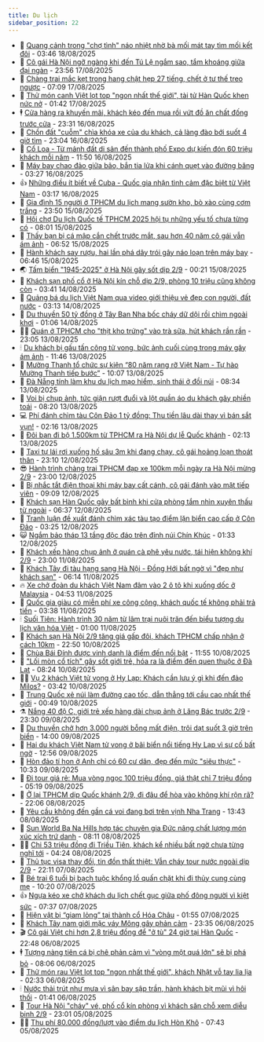```yaml
---
title: Du lịch
sidebar_position: 22
---
```


<!-- dantri-du-lich:START -->
- 🥰 [Quang cảnh trong &quot;chợ tình&quot; náo nhiệt nhờ bà mối mát tay tìm mối kết đôi](https://dantri.com.vn/du-lich/quang-canh-trong-cho-tinh-nao-nhiet-nho-ba-moi-mat-tay-tim-moi-ket-doi-20250818104142832.htm) - 03:46 18/08/2025
- 🥰 [Cô gái Hà Nội ngỡ ngàng khi đến Tú Lệ ngắm sao, tắm khoáng giữa đại ngàn](https://dantri.com.vn/du-lich/co-gai-ha-noi-ngo-ngang-khi-den-tu-le-ngam-sao-tam-khoang-giua-dai-ngan-20250726234133304.htm) - 23:56 17/08/2025
- 🐻 [Chàng trai mắc kẹt trong hang chật hẹp 27 tiếng, chết ở tư thế treo ngược](https://dantri.com.vn/du-lich/chang-trai-mac-ket-trong-hang-chat-hep-27-tieng-chet-o-tu-the-treo-nguoc-20250816233823094.htm) - 07:09 17/08/2025
- 🤩 [Thử món canh Việt lọt top &quot;ngon nhất thế giới&quot;, tài tử Hàn Quốc khen nức nở](https://dantri.com.vn/du-lich/thu-mon-canh-viet-lot-top-ngon-nhat-the-gioi-tai-tu-han-quoc-khen-nuc-no-20250815160734336.htm) - 01:42 17/08/2025
- 🕴 [Cửa hàng ra khuyến mãi, khách kéo đến mua rồi vứt đồ ăn chất đống trước cửa](https://dantri.com.vn/du-lich/cua-hang-ra-khuyen-mai-khach-keo-den-mua-roi-vut-do-an-chat-dong-truoc-cua-20250816215237588.htm) - 23:31 16/08/2025
- 🤩 [Chồn đất &quot;cuỗm&quot; chìa khóa xe của du khách, cả làng đào bới suốt 4 giờ tìm](https://dantri.com.vn/du-lich/chon-dat-cuom-chia-khoa-xe-cua-du-khach-ca-lang-dao-boi-suot-4-gio-tim-20250816214747089.htm) - 23:04 16/08/2025
- 🤠 [Cổ Loa - Từ mảnh đất di sản đến thành phố Expo dự kiến đón 60 triệu khách mỗi năm](https://dantri.com.vn/du-lich/co-loa-tu-manh-dat-di-san-den-thanh-pho-expo-du-kien-don-60-trieu-khach-moi-nam-20250816181832929.htm) - 11:50 16/08/2025
- 💪 [Máy bay chao đảo giữa bão, bắn tia lửa khi cánh quẹt vào đường băng](https://dantri.com.vn/du-lich/may-bay-chao-dao-giua-bao-ban-tia-lua-khi-canh-quet-vao-duong-bang-20250816083858297.htm) - 03:27 16/08/2025
- 👍 [Những điều ít biết về Cuba - Quốc gia nhận tình cảm đặc biệt từ Việt Nam](https://dantri.com.vn/du-lich/nhung-dieu-it-biet-ve-cuba-quoc-gia-nhan-tinh-cam-dac-biet-tu-viet-nam-20250816101012337.htm) - 03:17 16/08/2025
- 🚦 [Gia đình 15 người ở TPHCM du lịch mang sườn kho, bò xào cùng cơm trắng](https://dantri.com.vn/du-lich/gia-dinh-15-nguoi-o-tphcm-du-lich-mang-suon-kho-bo-xao-cung-com-trang-20250815161054408.htm) - 23:50 15/08/2025
- 💪 [Hội chợ Du lịch Quốc tế TPHCM 2025 hội tụ những yếu tố chưa từng có](https://dantri.com.vn/du-lich/hoi-cho-du-lich-quoc-te-tphcm-2025-hoi-tu-nhung-yeu-to-chua-tung-co-20250815025639462.htm) - 08:01 15/08/2025
- 💃 [Thấy bạn bị cá mập cắn chết trước mắt, sau hơn 40 năm cô gái vẫn ám ảnh](https://dantri.com.vn/du-lich/thay-ban-bi-ca-map-can-chet-truoc-mat-sau-hon-40-nam-co-gai-van-am-anh-20250815134339748.htm) - 06:52 15/08/2025
- 👺 [Hành khách say rượu, hai lần phá dây trói gây náo loạn trên máy bay](https://dantri.com.vn/du-lich/hanh-khach-say-ruou-hai-lan-pha-day-troi-gay-nao-loan-tren-may-bay-20250815124506735.htm) - 06:46 15/08/2025
- 🌏 [Tấm biển &quot;1945-2025&quot; ở Hà Nội gây sốt dịp 2/9](https://dantri.com.vn/du-lich/tam-bien-1945-2025-o-ha-noi-gay-sot-dip-29-20250814120019365.htm) - 00:21 15/08/2025
- 🎡 [Khách sạn phố cổ ở Hà Nội kín chỗ dịp 2/9, phòng 10 triệu cũng không còn](https://dantri.com.vn/du-lich/khach-san-pho-co-o-ha-noi-kin-cho-dip-29-phong-10-trieu-cung-khong-con-20250814101550924.htm) - 03:41 14/08/2025
- 🧰 [Quảng bá du lịch Việt Nam qua video giới thiệu vẻ đẹp con người, đất nước](https://dantri.com.vn/du-lich/quang-ba-du-lich-viet-nam-qua-video-gioi-thieu-ve-dep-con-nguoi-dat-nuoc-20250813230345694.htm) - 03:13 14/08/2025
- 💂 [Du thuyền 50 tỷ đồng ở Tây Ban Nha bốc cháy dữ dội rồi chìm ngoài khơi](https://dantri.com.vn/du-lich/du-thuyen-50-ty-dong-o-tay-ban-nha-boc-chay-du-doi-roi-chim-ngoai-khoi-20250813225237499.htm) - 01:06 14/08/2025
- 🧑‍🏫 [Quán ở TPHCM cho &quot;thịt kho trứng&quot; vào trà sữa, hút khách rần rần](https://dantri.com.vn/du-lich/quan-o-tphcm-cho-thit-kho-trung-vao-tra-sua-hut-khach-ran-ran-20250813160710460.htm) - 23:05 13/08/2025
- 🕯 [Du khách bị gấu tấn công tử vong, bức ảnh cuối cùng trong máy gây ám ảnh](https://dantri.com.vn/du-lich/du-khach-bi-gau-tan-cong-tu-vong-buc-anh-cuoi-cung-trong-may-gay-am-anh-20250813172700957.htm) - 11:46 13/08/2025
- 👀 [Mường Thanh tổ chức sự kiện “80 năm rạng rỡ Việt Nam - Tự hào Mường Thanh tiếp bước”](https://dantri.com.vn/du-lich/muong-thanh-to-chuc-su-kien-80-nam-rang-ro-viet-nam-tu-hao-muong-thanh-tiep-buoc-20250813163651631.htm) - 10:07 13/08/2025
- 🎉 [Đà Nẵng tính làm khu du lịch mạo hiểm, sinh thái ở đồi núi](https://dantri.com.vn/du-lich/da-nang-tinh-lam-khu-du-lich-mao-hiem-sinh-thai-o-doi-nui-20250812155143913.htm) - 08:34 13/08/2025
- 🌊 [Voi bị chụp ảnh, tức giận rượt đuổi và lột quần áo du khách gây phiền toái](https://dantri.com.vn/du-lich/voi-bi-chup-anh-tuc-gian-ruot-duoi-va-lot-quan-ao-du-khach-gay-phien-toai-20250813122618223.htm) - 08:20 13/08/2025
- 💻 [Phí đánh chìm tàu Côn Đảo 1 tỷ đồng: Thu tiền lâu dài thay vì bán sắt vụn!](https://dantri.com.vn/du-lich/phi-danh-chim-tau-con-dao-1-ty-dong-thu-tien-lau-dai-thay-vi-ban-sat-vun-20250812115303616.htm) - 02:16 13/08/2025
- 💪 [Đôi bạn đi bộ 1.500km từ TPHCM ra Hà Nội dự lễ Quốc khánh](https://dantri.com.vn/du-lich/doi-ban-di-bo-1500km-tu-tphcm-ra-ha-noi-du-le-quoc-khanh-20250812215003457.htm) - 02:13 13/08/2025
- 👺 [Taxi tự lái rơi xuống hố sâu 3m khi đang chạy, cô gái hoảng loạn thoát thân](https://dantri.com.vn/du-lich/taxi-tu-lai-roi-xuong-ho-sau-3m-khi-dang-chay-co-gai-hoang-loan-thoat-than-20250812215606655.htm) - 23:10 12/08/2025
- 😎 [Hành trình chàng trai TPHCM đạp xe 100km mỗi ngày ra Hà Nội mừng 2/9](https://dantri.com.vn/du-lich/hanh-trinh-chang-trai-tphcm-dap-xe-100km-moi-ngay-ra-ha-noi-mung-29-20250811124725061.htm) - 23:00 12/08/2025
- 🌋 [Bị nhắc tắt điện thoại khi máy bay cất cánh, cô gái đánh vào mặt tiếp viên](https://dantri.com.vn/du-lich/bi-nhac-tat-dien-thoai-khi-may-bay-cat-canh-co-gai-danh-vao-mat-tiep-vien-20250812155934290.htm) - 09:09 12/08/2025
- 🌝 [Khách sạn Hàn Quốc gây bất bình khi cửa phòng tắm nhìn xuyên thấu từ ngoài](https://dantri.com.vn/du-lich/khach-san-han-quoc-gay-bat-binh-khi-cua-phong-tam-nhin-xuyen-thau-tu-ngoai-20250812125557214.htm) - 06:37 12/08/2025
- 🧠 [Tranh luận đề xuất đánh chìm xác tàu tạo điểm lặn biển cao cấp ở Côn Đảo](https://dantri.com.vn/du-lich/tranh-luan-de-xuat-danh-chim-xac-tau-tao-diem-lan-bien-cao-cap-o-con-dao-20250812100558136.htm) - 03:25 12/08/2025
- 😺 [Ngắm bảo tháp 13 tầng độc đáo trên đỉnh núi Chín Khúc](https://dantri.com.vn/du-lich/ngam-bao-thap-13-tang-doc-dao-tren-dinh-nui-chin-khuc-20250810113108184.htm) - 01:33 12/08/2025
- 💂 [Khách xếp hàng chụp ảnh ở quán cà phê yêu nước, tái hiện không khí 2/9](https://dantri.com.vn/du-lich/khach-xep-hang-chup-anh-o-quan-ca-phe-yeu-nuoc-tai-hien-khong-khi-29-20250810150442419.htm) - 23:00 11/08/2025
- 🌮 [Khách Tây đi tàu hạng sang Hà Nội - Đồng Hới bất ngờ vì &quot;đẹp như khách sạn&quot;](https://dantri.com.vn/du-lich/khach-tay-di-tau-hang-sang-ha-noi-dong-hoi-bat-ngo-vi-dep-nhu-khach-san-20250811122824961.htm) - 06:14 11/08/2025
- 🔥 [Xe chở đoàn du khách Việt Nam đâm vào 2 ô tô khi xuống dốc ở Malaysia](https://dantri.com.vn/du-lich/xe-cho-doan-du-khach-viet-nam-dam-vao-2-o-to-khi-xuong-doc-o-malaysia-20250811114728995.htm) - 04:53 11/08/2025
- 🦏 [Quốc gia giàu có miễn phí xe công cộng, khách quốc tế không phải trả tiền](https://dantri.com.vn/du-lich/quoc-gia-giau-co-mien-phi-xe-cong-cong-khach-quoc-te-khong-phai-tra-tien-20250811102318917.htm) - 03:38 11/08/2025
- 🕯 [Suối Tiên: Hành trình 30 năm từ lâm trại nuôi trăn đến biểu tượng du lịch văn hóa Việt](https://dantri.com.vn/du-lich/suoi-tien-hanh-trinh-30-nam-tu-lam-trai-nuoi-tran-den-bieu-tuong-du-lich-van-hoa-viet-20250806151121619.htm) - 01:00 11/08/2025
- 🐻 [Khách sạn Hà Nội 2/9 tăng giá gấp đôi, khách TPHCM chấp nhận ở cách 10km](https://dantri.com.vn/du-lich/khach-san-ha-noi-29-tang-gia-gap-doi-khach-tphcm-chap-nhan-o-cach-10km-20250809180756743.htm) - 22:50 10/08/2025
- 🥸 [Chùa Bái Đính được vinh danh là điểm đến nổi bật](https://dantri.com.vn/du-lich/chua-bai-dinh-duoc-vinh-danh-la-diem-den-noi-bat-20250810182750413.htm) - 11:55 10/08/2025
- 💂 [&quot;Lối mòn cổ tích&quot; gây sốt giới trẻ, hóa ra là điểm đến quen thuộc ở Đà Lạt](https://dantri.com.vn/du-lich/loi-mon-co-tich-gay-sot-gioi-tre-hoa-ra-la-diem-den-quen-thuoc-o-da-lat-20250807181629462.htm) - 08:24 10/08/2025
- 🧑‍💻 [Vụ 2 khách Việt tử vong ở Hy Lạp: Khách cần lưu ý gì khi đến đảo Milos?](https://dantri.com.vn/du-lich/vu-2-khach-viet-tu-vong-o-hy-lap-khach-can-luu-y-gi-khi-den-dao-milos-20250427093534579.htm) - 03:42 10/08/2025
- 💪 [Trung Quốc xẻ núi làm đường cao tốc, dẫn thẳng tới cầu cao nhất thế giới](https://dantri.com.vn/du-lich/trung-quoc-xe-nui-lam-duong-cao-toc-dan-thang-toi-cau-cao-nhat-the-gioi-20250809232639589.htm) - 00:49 10/08/2025
- ⚗️ [Nắng 40 độ C, giới trẻ xếp hàng dài chụp ảnh ở Lăng Bác trước 2/9](https://dantri.com.vn/du-lich/nang-40-do-c-gioi-tre-xep-hang-dai-chup-anh-o-lang-bac-truoc-29-20250809152046574.htm) - 23:30 09/08/2025
- 🌁 [Du thuyền chở hơn 3.000 người bỗng mất điện, trôi dạt suốt 3 giờ trên biển](https://dantri.com.vn/du-lich/du-thuyen-cho-hon-3000-nguoi-bong-mat-dien-troi-dat-suot-3-gio-tren-bien-20250809195601690.htm) - 14:00 09/08/2025
- 🧰 [Hai du khách Việt Nam tử vong ở bãi biển nổi tiếng Hy Lạp vì sự cố bất ngờ](https://dantri.com.vn/du-lich/hai-du-khach-viet-nam-tu-vong-o-bai-bien-noi-tieng-hy-lap-vi-su-co-bat-ngo-20250809194910125.htm) - 12:56 09/08/2025
- 🧰 [Hòn đảo tí hon ở Anh chỉ có 60 cư dân, đẹp đến mức &quot;siêu thực&quot;](https://dantri.com.vn/du-lich/hon-dao-ti-hon-o-anh-chi-co-60-cu-dan-dep-den-muc-sieu-thuc-20250809161310951.htm) - 10:33 09/08/2025
- 🎉 [Đi tour giá rẻ: Mua vòng ngọc 100 triệu đồng, giá thật chỉ 7 triệu đồng](https://dantri.com.vn/du-lich/di-tour-gia-re-mua-vong-ngoc-100-trieu-dong-gia-that-chi-7-trieu-dong-20250809120829211.htm) - 05:19 09/08/2025
- 🤩 [Ở lại TPHCM dịp Quốc khánh 2/9, đi đâu để hòa vào không khí rộn rã?](https://dantri.com.vn/du-lich/o-lai-tphcm-dip-quoc-khanh-29-di-dau-de-hoa-vao-khong-khi-ron-ra-20250808181739284.htm) - 22:06 08/08/2025
- 👺 [Yêu cầu không đến gần cá voi đang bơi trên vịnh Nha Trang](https://dantri.com.vn/du-lich/yeu-cau-khong-den-gan-ca-voi-dang-boi-tren-vinh-nha-trang-20250808182548721.htm) - 13:43 08/08/2025
- 🧠 [Sun World Ba Na Hills hợp tác chuyên gia Đức nâng chất lượng món xúc xích trứ danh](https://dantri.com.vn/du-lich/sun-world-ba-na-hills-hop-tac-chuyen-gia-duc-nang-chat-luong-mon-xuc-xich-tru-danh-20250808145808523.htm) - 08:11 08/08/2025
- 👨‍🏫 [Chi 53 triệu đồng đi Triều Tiên, khách kể nhiều bất ngờ chưa từng nghĩ tới](https://dantri.com.vn/du-lich/chi-53-trieu-dong-di-trieu-tien-khach-ke-nhieu-bat-ngo-chua-tung-nghi-toi-20250808103214067.htm) - 04:24 08/08/2025
- 🦅 [Thủ tục visa thay đổi, tin đồn thất thiệt: Vẫn cháy tour nước ngoài dịp 2/9](https://dantri.com.vn/du-lich/thu-tuc-visa-thay-doi-tin-don-that-thiet-van-chay-tour-nuoc-ngoai-dip-29-20250807140847097.htm) - 22:11 07/08/2025
- 🌊 [Bé trai 6 tuổi bị bạch tuộc khổng lồ quấn chặt khi đi thủy cung cùng mẹ](https://dantri.com.vn/du-lich/be-trai-6-tuoi-bi-bach-tuoc-khong-lo-quan-chat-khi-di-thuy-cung-cung-me-20250806184151357.htm) - 10:20 07/08/2025
- 👍 [Ngựa kéo xe chở khách du lịch chết gục giữa phố đông người vì kiệt sức](https://dantri.com.vn/du-lich/ngua-keo-xe-cho-khach-du-lich-chet-guc-giua-pho-dong-nguoi-vi-kiet-suc-20250807114952971.htm) - 07:37 07/08/2025
- 🫶 [Hiện vật bị “giam lỏng” tại thành cổ Hóa Châu](https://dantri.com.vn/du-lich/hien-vat-bi-giam-long-tai-thanh-co-hoa-chau-20250806161055849.htm) - 01:55 07/08/2025
- 💯 [Khách Tây nam giới mặc váy Mông gây phản cảm](https://dantri.com.vn/du-lich/khach-tay-nam-gioi-mac-vay-mong-gay-phan-cam-20250806215337540.htm) - 23:35 06/08/2025
- 🎬 [Cô gái Việt chi hơn 2,8 triệu đồng để &quot;ở tù&quot; 24 giờ tại Hàn Quốc](https://dantri.com.vn/du-lich/co-gai-viet-chi-hon-28-trieu-dong-de-o-tu-24-gio-tai-han-quoc-20250805161302661.htm) - 22:48 06/08/2025
- 🕴 [Tượng nàng tiên cá bị chê phản cảm vì &quot;vòng một quá lớn&quot; sẽ bị phá bỏ](https://dantri.com.vn/du-lich/tuong-nang-tien-ca-bi-che-phan-cam-vi-vong-mot-qua-lon-se-bi-pha-bo-20250806125414249.htm) - 08:06 06/08/2025
- 🦅 [Thử món rau Việt lọt top &quot;ngon nhất thế giới&quot;, khách Nhật vỗ tay lia lịa](https://dantri.com.vn/du-lich/thu-mon-rau-viet-lot-top-ngon-nhat-the-gioi-khach-nhat-vo-tay-lia-lia-20250806092123703.htm) - 02:33 06/08/2025
- 🕯 [Nước thải trút như mưa vì sân bay sập trần, hành khách bịt mũi vì hôi thối](https://dantri.com.vn/du-lich/nuoc-thai-trut-nhu-mua-vi-san-bay-sap-tran-hanh-khach-bit-mui-vi-hoi-thoi-20250805232840319.htm) - 01:41 06/08/2025
- 🥸 [Tour Hà Nội &quot;cháy&quot; vé, phố cổ kín phòng vì khách săn chỗ xem diễu binh 2/9](https://dantri.com.vn/du-lich/tour-ha-noi-chay-ve-pho-co-kin-phong-vi-khach-san-cho-xem-dieu-binh-29-20250804174032199.htm) - 23:01 05/08/2025
- 👨‍🏫 [Thu phí 80.000 đồng/lượt vào điểm du lịch Hòn Khô](https://dantri.com.vn/du-lich/thu-phi-80000-dongluot-vao-diem-du-lich-hon-kho-20250805114114800.htm) - 07:43 05/08/2025<!-- dantri-du-lich:END -->
